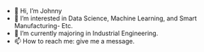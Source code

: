 - 👋 Hi, I’m Johnny
- 👀 I’m interested in Data Science, Machine Learning, and Smart Manufacturing- Etc.
- 🌱 I’m currently majoring in Industrial Engineering.
- 📫 How to reach me:  give me a message.

<!---
jk5279/jk5279 is a ✨ special ✨ repository because its `README.md` (this file) appears on your GitHub profile.
You can click the Preview link to take a look at your changes.
--->
